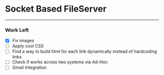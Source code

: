 # Socket Based FileServer 

---

### Work Left 

- [x] Fix images
- [ ] Apply cool CSS
- [ ] Find a way to build html for each link dynamically instead of hardcoding links
- [ ] Check if works across two systems via Ad-Hoc
- [ ] Gmail Integration